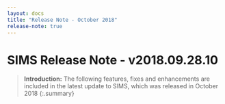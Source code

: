 ```yaml
---
layout: docs
title: "Release Note - October 2018"
release-note: true
---
```


# SIMS Release Note - v2018.09.28.10

> **Introduction:** The following features, fixes and enhancements are included in the latest update to SIMS, which was released in October 2018
{:.summary}

